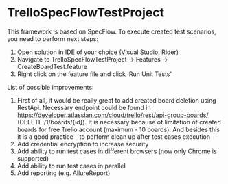 # TrelloSpecFlowTestProject

This framework is based on SpecFlow. To execute created test scenarios, you need to perform next steps:
1. Open solution in IDE of your choice (Visual Studio, Rider)
2. Navigate to TrelloSpecFlowTestProject -> Features -> CreateBoardTest.feature
3. Right click on the feature file and click 'Run Unit Tests'

List of possible improvements:
1. First of all, it would be really great to add created board deletion using RestApi. Necessary endpoint could be found in https://developer.atlassian.com/cloud/trello/rest/api-group-boards/ (DELETE /1/boards/{id}). It is necessary because of limitation of created boards for free Trello account (maximum - 10 boards). And besides this it is a good practice - to perform clean up after test cases execution
2. Add credential encryption to increase security
3. Add ability to run test cases in different browsers (now only Chrome is supported)
4. Add ability to run test cases in parallel
5. Add reporting (e.g. AllureReport)
